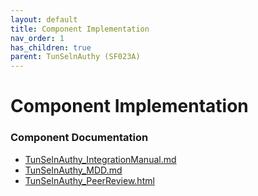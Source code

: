 ```yaml
---
layout: default
title: Component Implementation
nav_order: 1
has_children: true
parent: TunSelnAuthy (SF023A)
---
```

# Component Implementation
### Component Documentation

- [TunSelnAuthy_IntegrationManual.md](doc/TunSelnAuthy_IntegrationManual.md)
- [TunSelnAuthy_MDD.md](doc/TunSelnAuthy_MDD.md)
- [TunSelnAuthy_PeerReview.html](doc/TunSelnAuthy_PeerReview.html)

